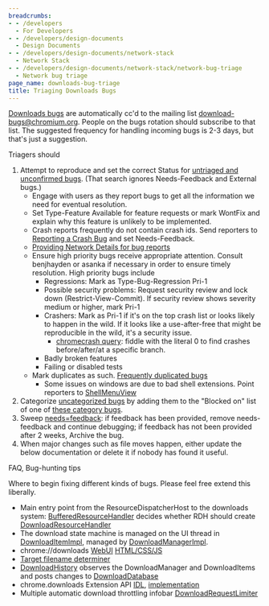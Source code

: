 ```yaml
---
breadcrumbs:
- - /developers
  - For Developers
- - /developers/design-documents
  - Design Documents
- - /developers/design-documents/network-stack
  - Network Stack
- - /developers/design-documents/network-stack/network-bug-triage
  - Network bug triage
page_name: downloads-bug-triage
title: Triaging Downloads Bugs
---
```


[Downloads
bugs](https://code.google.com/p/chromium/issues/list?can=2&q=cr-ui-browser%3Ddownloads&sort=&groupby=&colspec=ID+Pri+Status+Modified+Owner+Summary&nobtn=Update)
are automatically cc'd to the mailing list download-bugs@chromium.org. People on
the bugs rotation should subscribe to that list. The suggested frequency for
handling incoming bugs is 2-3 days, but that's just a suggestion.

Triagers should

1.  Attempt to reproduce and set the correct Status for [untriaged and
            unconfirmed
            bugs](http://crbug.com/?q=cr-ui-browser%3Ddownloads+status%3Auntriaged%2Cunconfirmed+-blocking%3A96604+-needs%3Dfeedback&colspec=ID+Summary+Modified).
            (That search ignores Needs-Feedback and External bugs.)
    *   Engage with users as they report bugs to get all the information
                we need for eventual resolution.
    *   Set Type-Feature Available for feature requests or mark WontFix
                and explain why this feature is unlikely to be implemented.
    *   Crash reports frequently do not contain crash ids. Send
                reporters to [Reporting a Crash
                Bug](http://www.chromium.org/for-testers/bug-reporting-guidelines/reporting-crash-bug)
                and set Needs-Feedback.
    *   [Providing Network Details for bug
                reports](/for-testers/providing-network-details)
    *   Ensure high priority bugs receive appropriate attention. Consult
                benjhayden or asanka if necessary in order to ensure timely
                resolution. High priority bugs include
        *   Regressions: Mark as Type-Bug-Regression Pri-1
        *   Possible security problems: Request security review and lock
                    down (Restrict-View-Commit). If security review shows
                    severity medium or higher, mark Pri-1
        *   Crashers: Mark as Pri-1 if it's on the top crash list or
                    looks likely to happen in the wild. If it looks like a
                    use-after-free that might be reproducible in the wild, it's
                    a security issue.
            *   [chromecrash
                        query](https://chromecrash.corp.google.com/browse?q=int32(extract_regexp(product.version%2C%20r'%5Cd%2B%5C.%5Cd%2B%5C.(%5Cd%2B)%5C.%5Cd%2B'))%20%3E%3D%200%20AND%0Acustom_data.ChromeCrashProto.ptype%3D'browser'%20AND%0A(custom_data.ChromeCrashProto.magic_signature_1.component%20CONTAINS%20'src%2Fcontent%2Fbrowser%2Fdownload'%20OR%0A%20custom_data.ChromeCrashProto.magic_signature_1.component%20CONTAINS%20'src%2Fchrome%2Fbrowser%2Fdownload'%20OR%0A%20custom_data.ChromeCrashProto.magic_signature_1.file_path%20CONTAINS%20'src%2Fchrome%2Fbrowser%2Fextensions%2Fapi%2Fdownloads'%20OR%0A%20custom_data.ChromeCrashProto.magic_signature_1.file_path%20CONTAINS%20'src%2Fchrome%2Fbrowser%2Fui%2Fwebui%2Fdownload')):
                        fiddle with the literal 0 to find crashes
                        before/after/at a specific branch.
        *   Badly broken features
        *   Failing or disabled tests
    *   Mark duplicates as such. [Frequently duplicated
                bugs](/developers/design-documents/network-stack/network-bug-triage/downloads-bug-triage/salient-bug-list)
        *   Some issues on windows are due to bad shell extensions.
                    Point reporters to
                    [ShellMenuView](http://www.nirsoft.net/utils/shell_menu_view.html)
2.  Categorize [uncategorized
            bugs](http://crbug.com?q=cr-ui-browser%3Ddownloads+-blocking%3A68191+-blocking%3A68195+-blocking%3A68196+-blocking%3A68197+-blocking%3A68198+-blocking%3A68200+-blocking%3A68201+-blocking%3A68204+-blocking%3A68206+-blocking%3A68208+-blocking%3A68209+-blocking%3A68276+-blocking%3A68356+-blocking%3A68358+-blocking%3A68359+-blocking%3A68361+-blocking%3A69298+-blocking%3A78147+-blocking%3A78148+-blocking%3A96604+-blocking%3A133971+-blocking%3A133960&colspec=ID+Summary+Modified)
            by adding them to the "Blocked on" list of one of [these category
            bugs](http://crbug.com/?q=Cr-Ui-Browser%3DDownloads+blocking%3A133960&colspec=ID+Summary).
3.  Sweep
            [needs=feedback](https://code.google.com/p/chromium/issues/list?can=2&q=cr-ui-browser=downloads%20needs=feedback&sort=modified&colspec=ID%20Status%20Owner%20Summary%20Modified):
            if feedback has been provided, remove needs-feedback and continue
            debugging; if feedback has not been provided after 2 weeks, Archive
            the bug.
4.  When major changes such as file moves happen, either update the
            below documentation or delete it if nobody has found it useful.

FAQ, Bug-hunting tips

Where to begin fixing different kinds of bugs. Please feel free extend this
liberally.

*   Main entry point from the ResourceDispatcherHost to the downloads
            system:
            [BufferedResourceHandler](https://code.google.com/p/chromium/codesearch#chromium/src/content/browser/loader/buffered_resource_handler.cc)
            decides whether RDH should create
            [DownloadResourceHandler](https://code.google.com/p/chromium/codesearch#chromium/src/content/browser/download/download_resource_handler.cc)
*   The download state machine is managed on the UI thread in
            [DownloadItemImpl](https://code.google.com/p/chromium/codesearch#chromium/src/content/browser/download/download_item_impl.cc),
            managed by
            [DownloadManagerImpl](https://code.google.com/p/chromium/codesearch#chromium/src/content/browser/download/download_manager_impl.cc).
*   chrome://downloads
            [WebUI](https://code.google.com/p/chromium/codesearch#chromium/src/chrome/browser/ui/webui/downloads_dom_handler.cc)
            [HTML/CSS/JS](https://code.google.com/p/chromium/codesearch#chromium/src/chrome/browser/resources/downloads/)
*   [Target filename
            determiner](https://code.google.com/p/chromium/codesearch#chromium/src/chrome/browser/download/download_target_determiner.cc)
*   [DownloadHistory](https://code.google.com/p/chromium/codesearch#chromium/src/chrome/browser/download/download_history.cc)
            observes the DownloadManager and DownloadItems and posts changes to
            [DownloadDatabase](https://code.google.com/p/chromium/codesearch#chromium/src/chrome/browser/history/download_database.cc)
*   chrome.downloads Extension API
            [IDL](https://code.google.com/p/chromium/codesearch#chromium/src/chrome/common/extensions/api/downloads.idl),
            [implementation](https://code.google.com/p/chromium/codesearch#chromium/src/chrome/browser/extensions/api/downloads/downloads_api.cc)
*   Multiple automatic download throttling infobar
            [DownloadRequestLimiter](https://code.google.com/p/chromium/codesearch#chromium/src/chrome/browser/download/download_request_limiter.cc)

